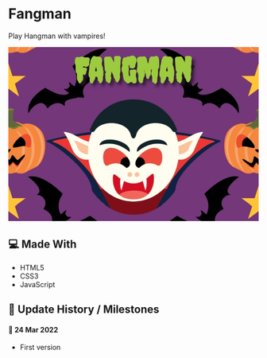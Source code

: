 # Fangman

Play Hangman with vampires!

![](fangman.png)

## 💻 Made With

- HTML5
- CSS3
- JavaScript

## 📅 Update History / Milestones

#### 📝 24 Mar 2022

- First version
